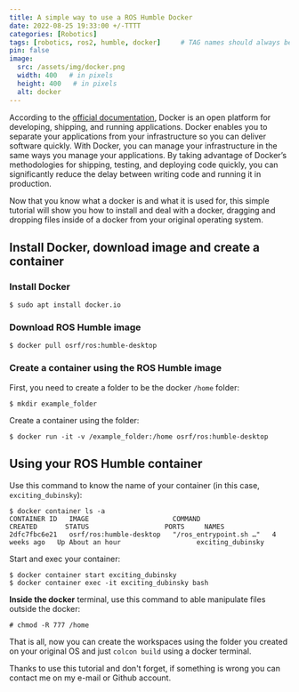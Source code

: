 ```yaml
---
title: A simple way to use a ROS Humble Docker
date: 2022-08-25 19:33:00 +/-TTTT
categories: [Robotics]
tags: [robotics, ros2, humble, docker]     # TAG names should always be lowercase
pin: false
image:
  src: /assets/img/docker.png
  width: 400   # in pixels
  height: 400   # in pixels
  alt: docker
---
```


According to the [official documentation](https://docs.docker.com/get-started/overview/), Docker is an open platform for developing, shipping, and running applications. Docker enables you to separate your applications from your infrastructure so you can deliver software quickly. With Docker, you can manage your infrastructure in the same ways you manage your applications. By taking advantage of Docker’s methodologies for shipping, testing, and deploying code quickly, you can significantly reduce the delay between writing code and running it in production. 

Now that you know what a docker is and what it is used for, this simple tutorial will show you how to install and deal with a docker, dragging and dropping files inside of a docker from your original operating system.

## Install Docker, download image and create a container
### Install Docker
```terminal
$ sudo apt install docker.io
```

### Download ROS Humble image
```terminal
$ docker pull osrf/ros:humble-desktop
```

### Create a container using the ROS Humble image
First, you need to create a folder to be the docker `/home` folder:
```terminal
$ mkdir example_folder
```

Create a container using the folder:
```terminal
$ docker run -it -v /example_folder:/home osrf/ros:humble-desktop
```

## Using your ROS Humble container 

Use this command to know the name of your container (in this case, `exciting_dubinsky`): 

```terminal
$ docker container ls -a
CONTAINER ID   IMAGE                     COMMAND                  CREATED       STATUS                   PORTS     NAMES
2dfc7fbc6e21   osrf/ros:humble-desktop   "/ros_entrypoint.sh …"   4 weeks ago   Up About an hour                   exciting_dubinsky
```
Start and exec your container:
```terminal
$ docker container start exciting_dubinsky
$ docker container exec -it exciting_dubinsky bash
```
**Inside the docker** terminal, use this command to able manipulate files outside the docker:
```terminal
# chmod -R 777 /home
```

That is all, now you can create the workspaces using the folder you created on your original OS and just `colcon build` using a docker terminal.

Thanks to use this tutorial and don't forget, if something is wrong you can contact me on my e-mail or Github account.
